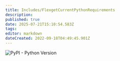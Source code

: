 ```yaml
---
title: Includes/FlexgetCurrentPythonRequirements
description: 
published: true
date: 2025-07-21T15:10:54.583Z
tags: 
editor: markdown
dateCreated: 2022-09-18T04:49:45.901Z
---
```


![PyPI - Python Version](https://img.shields.io/pypi/pyversions/flexget?style=for-the-badge&logo=pypi&logoColor=rgb(0%2C%2047%2C%20167)&color=rgb(0%2C%2047%2C%20167))
